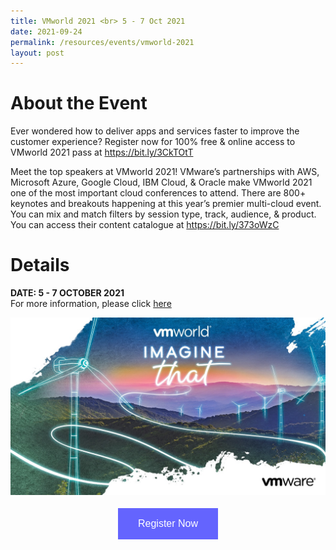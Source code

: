 ```yaml
---
title: VMworld 2021 <br> 5 - 7 Oct 2021
date: 2021-09-24
permalink: /resources/events/vmworld-2021
layout: post
---
```






# About the Event
Ever wondered how to deliver apps and services faster to improve the customer experience? Register now for 100% free & online access to VMworld 2021 pass at <a href="https://bit.ly/3CkTOtT" target="_blank">https://bit.ly/3CkTOtT</a> 

Meet the top speakers at VMworld 2021! VMware’s partnerships with AWS, Microsoft Azure, Google Cloud, IBM Cloud, & Oracle make VMworld 2021 one of the most important cloud conferences to attend. There are 800+ keynotes and breakouts happening at this year’s premier multi-cloud event. You can mix and match filters by session type, track, audience, & product. You can access their content catalogue at <a href="https://bit.ly/373oWzC" target="_blank">https://bit.ly/373oWzC</a> 


# Details
**DATE: 5 - 7 OCTOBER 2021**<br>For more information, please click <a href="/files/events/Telco%20Guide%20VMworld%202021.pdf" target="_blank">here</a>


![Alt text for image on Isomer site](/images/events/events/VMworld%20Image.png)

<style>
#register {
  background-color: #0000ff;
  border: none;
  color: white;
  padding: 16px 32px;
  text-align: center;
  font-size: 16px;
  margin: 4px 2px;
  opacity: 0.6;
  transition: 0.3s;
  display: inline-block;
  text-decoration: none;
  cursor: pointer;
}
</style>

<center><a href="https://bit.ly/3CkTOtT" target="_blank"><button class="btn" id="register">Register Now</button></a></center>